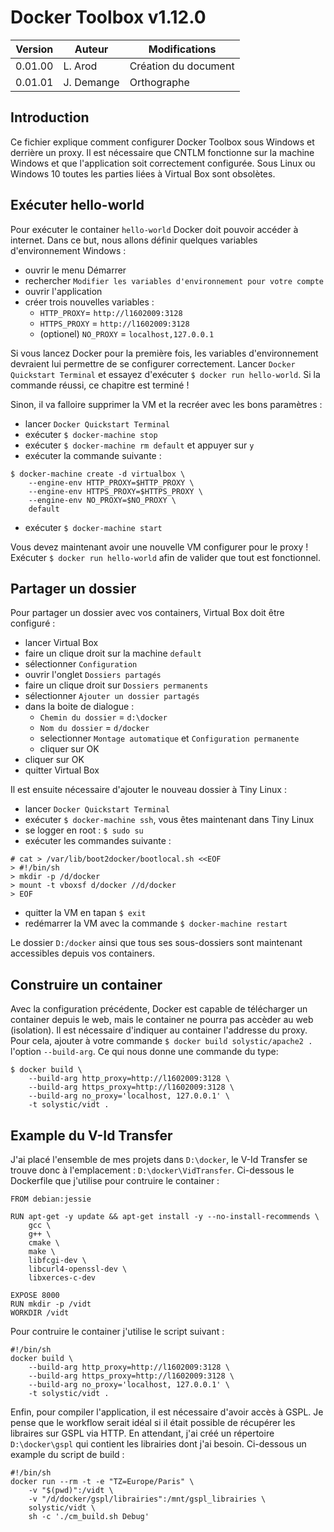Docker Toolbox v1.12.0
=======================


 Version |   Auteur   | Modifications
---------|------------|--------------
 0.01.00 | L. Arod    | Création du document
 0.01.01 | J. Demange | Orthographe


Introduction
------------
Ce fichier explique comment configurer Docker Toolbox sous Windows
et derrière un proxy. Il est nécessaire que CNTLM fonctionne sur
la machine Windows et que l'application soit correctement configurée.
Sous Linux ou Windows 10 toutes les parties liées à Virtual Box sont
obsolètes.

Exécuter hello-world
---------------------
Pour exécuter le container `hello-world` Docker doit pouvoir accéder à internet.
Dans ce but, nous allons définir quelques variables d'environnement Windows :

- ouvrir le menu Démarrer
- rechercher `Modifier les variables d'environnement pour votre compte`
- ouvrir l'application
- créer trois nouvelles variables :
    - `HTTP_PROXY`= `http://l1602009:3128`
    - `HTTPS_PROXY` = `http://l1602009:3128`
    - (optionel) `NO_PROXY` = `localhost,127.0.0.1`

Si vous lancez Docker pour la première fois, les variables d'environnement devraient
lui permettre de se configurer correctement.  Lancer `Docker Quickstart Terminal`
et essayez d'exécuter `$ docker run hello-world`. Si la commande réussi,
ce chapitre est terminé !

Sinon, il va falloire supprimer la VM et la recréer avec les bons paramètres :

- lancer `Docker Quickstart Terminal`
- exécuter `$ docker-machine stop`
- exécuter `$ docker-machine rm default` et appuyer sur `y`
- exécuter la commande suivante :
```
$ docker-machine create -d virtualbox \
    --engine-env HTTP_PROXY=$HTTP_PROXY \
    --engine-env HTTPS_PROXY=$HTTPS_PROXY \
    --engine-env NO_PROXY=$NO_PROXY \
    default
```
- exécuter `$ docker-machine start`

Vous devez maintenant avoir une nouvelle VM configurer pour le proxy !
Exécuter `$ docker run hello-world` afin de valider que tout est
fonctionnel.

Partager un dossier
-------------------
Pour partager un dossier avec vos containers, Virtual Box doit être configuré :

- lancer Virtual Box
- faire un clique droit sur la machine `default`
- sélectionner `Configuration`
- ouvrir l'onglet `Dossiers partagés`
- faire un clique droit sur `Dossiers permanents`
- sélectionner `Ajouter un dossier partagés`
- dans la boite de dialogue :
    - `Chemin du dossier` = `d:\docker`
    - `Nom du dossier` = `d/docker`
    - selectionner `Montage automatique` et `Configuration permanente`
    - cliquer sur OK
- cliquer sur OK
- quitter Virtual Box

Il est ensuite nécessaire d'ajouter le nouveau dossier à Tiny Linux :

- lancer `Docker Quickstart Terminal`
- exécuter `$ docker-machine ssh`, vous êtes maintenant dans Tiny Linux
- se logger en root : `$ sudo su`
- exécuter les commandes suivante :
```
# cat > /var/lib/boot2docker/bootlocal.sh <<EOF
> #!/bin/sh
> mkdir -p /d/docker
> mount -t vboxsf d/docker //d/docker
> EOF
```
- quitter la VM en tapan `$ exit`
- redémarrer la VM avec la commande `$ docker-machine restart`

Le dossier `D:/docker` ainsi que tous ses sous-dossiers sont maintenant
accessibles depuis vos containers.

Construire un container
----------------------
Avec la configuration précédente, Docker est capable de télécharger un container
depuis le web, mais le container ne pourra pas accèder au web (isolation).
Il est nécessaire d'indiquer au container l'addresse du proxy. Pour cela,
ajouter à votre commande `$ docker build solystic/apache2 .` l'option `--build-arg`.
Ce qui nous donne une commande du type:
```
$ docker build \
    --build-arg http_proxy=http://l1602009:3128 \
    --build-arg https_proxy=http://l1602009:3128 \
    --build-arg no_proxy='localhost, 127.0.0.1' \
    -t solystic/vidt .
```

Example du V-Id Transfer
------------------------
J'ai placé l'ensemble de mes projets dans `D:\docker`, le V-Id Transfer se
trouve donc à l'emplacement : `D:\docker\VidTransfer`. Ci-dessous le Dockerfile
que j'utilise pour contruire le container :

```
FROM debian:jessie

RUN apt-get -y update && apt-get install -y --no-install-recommends \
    gcc \
    g++ \
    cmake \
    make \
    libfcgi-dev \
    libcurl4-openssl-dev \
    libxerces-c-dev

EXPOSE 8000
RUN mkdir -p /vidt
WORKDIR /vidt
```

Pour contruire le container j'utilise le script suivant :

```
#!/bin/sh
docker build \
    --build-arg http_proxy=http://l1602009:3128 \
    --build-arg https_proxy=http://l1602009:3128 \
    --build-arg no_proxy='localhost, 127.0.0.1' \
    -t solystic/vidt .
```

Enfin, pour compiler l'application, il est nécessaire d'avoir accès à GSPL.
Je pense que le workflow serait idéal si il était possible de récupérer les libraires
sur GSPL via HTTP. En attendant, j'ai créé un répertoire `D:\docker\gspl` qui
contient les librairies dont j'ai besoin. Ci-dessous un example du script de
build :

```
#!/bin/sh
docker run --rm -t -e "TZ=Europe/Paris" \
    -v "$(pwd)":/vidt \
    -v "/d/docker/gspl/librairies":/mnt/gspl_librairies \
    solystic/vidt \
    sh -c './cm_build.sh Debug'
```
